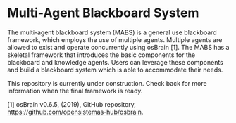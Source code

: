 # Multi-Agent Blackboard System

The multi-agent blackboard system (MABS) is a general use blackboard framework, which employs the use of multiple agents.
Multiple agents are allowed to exist and operate concurrently using osBrain [1].
The MABS has a skeletal framework that introduces the basic components for the blackboard and knowledge agents.
Users can leverage these components and build a blackboard system which is able to accommodate their needs.

This repository is currently under construction. 
Check back for more information when the final framework is ready.

[1] osBrain v0.6.5, (2019), GitHub repository, https://github.com/opensistemas-hub/osbrain.